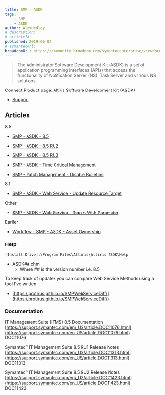 ```yaml
---
title: SMP - ASDK
tags:
    - SMP
    - ASDK
author: AlexHedley
# description: 
# articleId: 
published: 2019-06-04
# symantecUrl:
broadcomUrl: https://community.broadcom.com/symantecenterprise/viewdocument/smp-asdk?CommunityKey=206bac34-051d-4ea1-b726-4ea8778c1986&tab=librarydocuments
---
```


> The Administrator Software Development Kit (ASDK) is a set of application programming interfaces (APIs) that access the functionality of Notification Server (NS), Task Server and various NS solutions.

Connect Product page: [Altiris Software Development Kit (ASDK)](https://www.symantec.com/connect/product/altiris-software-development-kit-asdk)
  
- [Support](https://support.symantec.com/en_US/product.altiris-software-development-kit-asdk.html)

## Articles
  
8.5

- [SMP - ASDK - 8.5](https://community.broadcom.com/symantecenterprise/viewdocument?DocumentKey=1d0e3e26-8d7a-4c44-87a2-212b44e9927b&amp;CommunityKey=04ead5e9-3643-4118-b853-afa5a58710c6&amp;tab=librarydocuments)
- [SMP - ASDK - 8.5 RU2](https://community.broadcom.com/symantecenterprise/viewdocument?DocumentKey=6571ee2a-69ac-45b1-970a-e2c23c700287&amp;CommunityKey=206bac34-051d-4ea1-b726-4ea8778c1986&amp;tab=librarydocuments)
- [SMP - ASDK - 8.5 RU3](https://community.broadcom.com/symantecenterprise/viewdocument?DocumentKey=9611e553-d2c9-4015-bfca-783099359e20&amp;CommunityKey=206bac34-051d-4ea1-b726-4ea8778c1986&amp;tab=librarydocuments)

- [SMP - ASDK - Time Critical Management](https://community.broadcom.com/symantecenterprise/viewdocument?DocumentKey=234fb0e0-238a-412b-a1e3-290ec29da086&amp;CommunityKey=206bac34-051d-4ea1-b726-4ea8778c1986&amp;tab=librarydocuments)
- [SMP - Patch Management - Disable Bulletins](https://community.broadcom.com/symantecenterprise/viewdocument?DocumentKey=881af20f-9bee-49c7-80ec-8ee9198516fb&amp;CommunityKey=04ead5e9-3643-4118-b853-afa5a58710c6&amp;tab=librarydocuments)

8.1

- [SMP - ASDK - Web Service - Update Resource Target](https://community.broadcom.com/symantecenterprise/viewdocument?DocumentKey=ecf4247c-6459-4fee-ae38-8528124c4c00&amp;CommunityKey=206bac34-051d-4ea1-b726-4ea8778c1986&amp;tab=librarydocuments)

Other

- [SMP - ASDK - Web Service - Report With Parameter](https://community.broadcom.com/symantecenterprise/viewdocument?DocumentKey=17bde5d4-00f8-439e-9f9b-83e9a5381cd4&amp;CommunityKey=206bac34-051d-4ea1-b726-4ea8778c1986&amp;tab=librarydocuments)

Earlier

- [Workflow - SMP - ASDK - Asset Ownership](https://community.broadcom.com/symantecenterprise/viewdocument?DocumentKey=7e9fe111-ca99-4880-adee-6532190f0eea&amp;CommunityKey=04ead5e9-3643-4118-b853-afa5a58710c6&amp;tab=librarydocuments)

### Help

    [Install Drive]:\Program Files\Altiris\Altiris ASDK\Help

- ASDK##.chm
    - Where ## is the version number i.e. 8.5

To keep track of updates you can compare Web Service Methods using a tool I've written

- [https://protirus.github.io/SMPWebServiceDiff/](https://protirus.github.io/SMPWebServiceDiff/)

### Documentation
  
IT Management Suite (ITMS) 8.5 Documentation  
[https://support.symantec.com/en\_US/article.DOC11076.html](https://support.symantec.com/en_US/article.DOC11076.html)  
DOC11076
  
Symantec™ IT Management Suite 8.5 RU1 Release Notes  
[https://support.symantec.com/en\_US/article.DOC11313.html](https://support.symantec.com/en_US/article.DOC11313.html)  
DOC11313
  
Symantec™ IT Management Suite 8.5 RU2 Release Notes  
[https://support.symantec.com/en\_US/article.DOC11423.html](https://support.symantec.com/en_US/article.DOC11423.html)  
DOC11423
